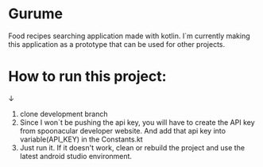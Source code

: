 # Gurume
Food recipes searching application made with kotlin. I`m currently making this application as a prototype that can be used for other projects.

# How to run this project: 
↓
1. clone development branch
2. Since I won`t be pushing the api key, you will have to create the API key from spoonacular developer website. And add that api key into variable(API_KEY) in the Constants.kt 
3. Just run it. If it doesn't work, clean or rebuild the project and use the latest android studio environment.  

